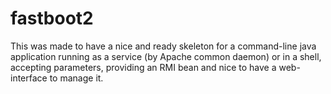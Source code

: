 # fastboot2

This was made to have a nice and ready skeleton for a command-line java application running as a service (by Apache common daemon) or in a shell,
accepting parameters, providing an RMI bean and nice to have a web-interface to manage it.

